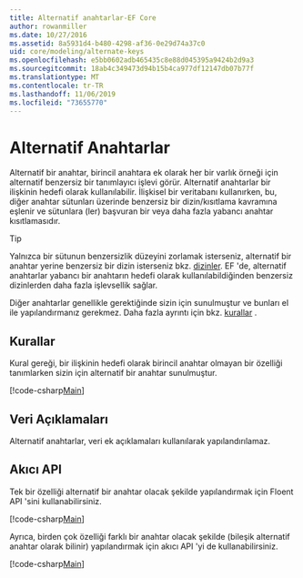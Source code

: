 ```yaml
---
title: Alternatif anahtarlar-EF Core
author: rowanmiller
ms.date: 10/27/2016
ms.assetid: 8a5931d4-b480-4298-af36-0e29d74a37c0
uid: core/modeling/alternate-keys
ms.openlocfilehash: e5bb0602adb465435c8e88d045395a9424b2d9a3
ms.sourcegitcommit: 18ab4c349473d94b15b4ca977df12147db07b77f
ms.translationtype: MT
ms.contentlocale: tr-TR
ms.lasthandoff: 11/06/2019
ms.locfileid: "73655770"
---
```

# <a name="alternate-keys"></a>Alternatif Anahtarlar

Alternatif bir anahtar, birincil anahtara ek olarak her bir varlık örneği için alternatif benzersiz bir tanımlayıcı işlevi görür. Alternatif anahtarlar bir ilişkinin hedefi olarak kullanılabilir. İlişkisel bir veritabanı kullanırken, bu, diğer anahtar sütunları üzerinde benzersiz bir dizin/kısıtlama kavramına eşlenir ve sütunlara (ler) başvuran bir veya daha fazla yabancı anahtar kısıtlamasıdır.

> [!TIP]  
> Yalnızca bir sütunun benzersizlik düzeyini zorlamak isterseniz, alternatif bir anahtar yerine benzersiz bir dizin isterseniz bkz. [dizinler](indexes.md). EF 'de, alternatif anahtarlar yabancı bir anahtarın hedefi olarak kullanılabildiğinden benzersiz dizinlerden daha fazla işlevsellik sağlar.

Diğer anahtarlar genellikle gerektiğinde sizin için sunulmuştur ve bunları el ile yapılandırmanız gerekmez. Daha fazla ayrıntı için bkz. [kurallar](#conventions) .

## <a name="conventions"></a>Kurallar

Kural gereği, bir ilişkinin hedefi olarak birincil anahtar olmayan bir özelliği tanımlarken sizin için alternatif bir anahtar sunulmuştur.

[!code-csharp[Main](../../../samples/core/Modeling/Conventions/AlternateKey.cs?name=AlternateKey&highlight=12)]

## <a name="data-annotations"></a>Veri Açıklamaları

Alternatif anahtarlar, veri ek açıklamaları kullanılarak yapılandırılamaz.

## <a name="fluent-api"></a>Akıcı API

Tek bir özelliği alternatif bir anahtar olacak şekilde yapılandırmak için Floent API 'sini kullanabilirsiniz.

[!code-csharp[Main](../../../samples/core/Modeling/FluentAPI/AlternateKeySingle.cs?name=AlternateKeySingle&highlight=7,8)]

Ayrıca, birden çok özelliği farklı bir anahtar olacak şekilde (bileşik alternatif anahtar olarak bilinir) yapılandırmak için akıcı API 'yi de kullanabilirsiniz.

[!code-csharp[Main](../../../samples/core/Modeling/FluentAPI/AlternateKeyComposite.cs?name=AlternateKeyComposite&highlight=7,8)]
